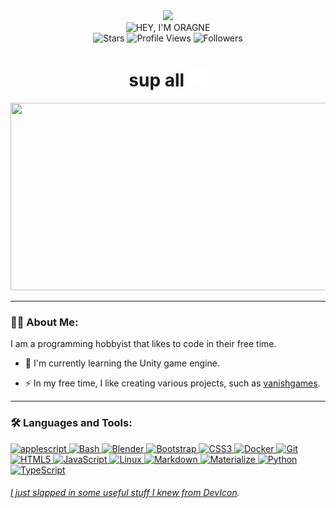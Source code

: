 <div id="header" align="center">
    <img src="https://i.imgur.com/gPVPYMw.jpeg" width="100"/>
    <div id="badges">
        <img src="https://img.shields.io/badge/HEY,%20I'M%20ORAGNE!-FC6A04?style=for-the-badge" alt="HEY, I'M ORAGNE"/>
    </div>
    <img alt="Stars" src="https://custom-icon-badges.demolab.com/github/stars/orn8?color=FC6A04&style=flat-square&logo=star&label=Stars"/>
    <img src="https://komarev.com/ghpvc/?username=orn8&style=flat-square&color=fc6a04" alt="Profile Views"/>
    <img alt="Followers" title="Follow me on Github" src="https://img.shields.io/github/followers/orn8?color=fc6a04&style=flat-square&logo=github&label=Followers"/>
    <h1>
        sup all
        <img src="https://raw.githubusercontent.com/orn8/orn8/main/wave.svg" width="30px" height="30px"/>
    </h1>
</div>
<div align="center">
  <img src="https://media.giphy.com/media/Dh5q0sShxgp13DwrvG/giphy.gif" width="600" height="300"/>
</div>

---

### 🧑‍💻 About Me:

I am a programming hobbyist that likes to code in their free time.

- :telescope: I'm currently learning the Unity game engine.

- :zap: In my free time, I like creating various projects, such as [vanishgames](https://github.com/orn8/vanishgames).

---

### 🛠️ Languages and Tools:

<p align="left">
    <a href="https://developer.apple.com/library/archive/documentation/AppleScript/Conceptual/AppleScriptLangGuide/introduction/ASLR_intro.html" target="_blank" rel="noreferrer"> <img title="AppleScript" src="https://help.apple.com/assets/63FFD4857B7E1331387ABC65/63FFD48A7B7E1331387ABC6C/en_AU/c77d7a227a5fd365df2de28d731eebb6.png" alt="applescript" width="40" height="40" /> </a>
    <a href="https://www.gnu.org/software/bash" target="_blank" rel="noreferrer"> <img title="Bash" src="https://raw.githubusercontent.com/odb/official-bash-logo/master/assets/Logos/Icons/SVG/512x512_white.svg" alt="Bash" width="40" height="40" /> </a>
    <a href="https://www.blender.org" target="_blank" rel="noreferrer"> <img title="Blender" src="https://upload.wikimedia.org/wikipedia/commons/0/0c/Blender_logo_no_text.svg" alt="Blender" width="40" height="40" />
    <a href="https://getbootstrap.com" target="_blank" rel="noreferrer"> <img title="Bootstrap" src="https://cdn.jsdelivr.net/gh/devicons/devicon@latest/icons/bootstrap/bootstrap-original.svg" alt="Bootstrap" width="40" height="40" />
    <a href="https://www.w3schools.com/css" target="_blank" rel="noreferrer"> <img title="CSS3" src="https://cdn.jsdelivr.net/gh/devicons/devicon/icons/css3/css3-original.svg" alt="CSS3" width="40" height="40" />
    <a href="https://www.docker.com" target="_blank" rel="noreferrer"> <img title="Docker" src="https://cdn.jsdelivr.net/gh/devicons/devicon/icons/docker/docker-original.svg" alt="Docker" width="40" height="40" />
    <a href="https://git-scm.com" target="_blank" rel="noreferrer"> <img title="Git" src="https://cdn.jsdelivr.net/gh/devicons/devicon/icons/git/git-original.svg" alt="Git" width="40" height="40" />
    <a href="https://www.w3.org/html" target="_blank" rel="noreferrer"> <img title="HTML5" src="https://cdn.jsdelivr.net/gh/devicons/devicon/icons/html5/html5-original.svg" alt="HTML5" width="40" height="40" />
    <a href="https://developer.mozilla.org/en-US/docs/Web/JavaScript" target="_blank" rel="noreferrer"> <img title="JavaScript" src="https://cdn.jsdelivr.net/gh/devicons/devicon/icons/javascript/javascript-original.svg" alt="JavaScript" width="40" height="40" />
    <a href="https://kernel.org" target="_blank" rel="noreferrer"> <img title="Linux" src="https://cdn.jsdelivr.net/gh/devicons/devicon/icons/linux/linux-original.svg" alt="Linux" width="40" height="40" />
    <a href="https://www.markdownguide.org" target="_blank" rel="noreferrer"> <img title="Markdown" src="https://www.markdownguide.org/assets/images/markdown-mark-white.svg" alt="Markdown" width="40" height="40" />
    <a href="https://materializecss.com/" target="_blank" rel="noreferrer"> <img title="Materialize" src="https://cdn.jsdelivr.net/gh/devicons/devicon@latest/icons/materializecss/materializecss-original.svg" alt="Materialize" width="40" height="40" />
    <a href="https://www.python.org" target="_blank" rel="noreferrer"> <img title="Python" src="https://cdn.jsdelivr.net/gh/devicons/devicon/icons/python/python-original.svg" alt="Python" width="40" height="40" />
    <a href="https://www.typescriptlang.org" target="_blank" rel="noreferrer"> <img title="TypeScript" src="https://cdn.jsdelivr.net/gh/devicons/devicon/icons/typescript/typescript-original.svg" alt="TypeScript" width="40" height="40" />
</p>

###### I just slapped in some useful stuff I knew from [DevIcon](https://devicon.dev).
